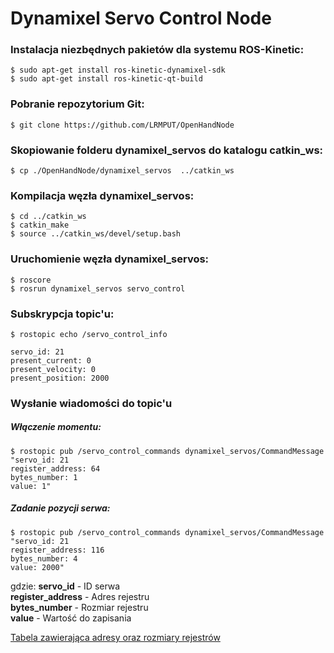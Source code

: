 # Dynamixel Servo Control Node

### Instalacja niezbędnych pakietów dla systemu ROS-Kinetic:
```
$ sudo apt-get install ros-kinetic-dynamixel-sdk
$ sudo apt-get install ros-kinetic-qt-build
```

### Pobranie repozytorium Git:

```
$ git clone https://github.com/LRMPUT/OpenHandNode
```

### Skopiowanie folderu dynamixel_servos do katalogu catkin_ws:

```
$ cp ./OpenHandNode/dynamixel_servos  ../catkin_ws
```

### Kompilacja węzła dynamixel_servos:

```
$ cd ../catkin_ws
$ catkin_make
$ source ../catkin_ws/devel/setup.bash
```

### Uruchomienie węzła dynamixel_servos:

```
$ roscore
$ rosrun dynamixel_servos servo_control 
```

### Subskrypcja topic'u:

```
$ rostopic echo /servo_control_info 

servo_id: 21
present_current: 0
present_velocity: 0
present_position: 2000

```

### Wysłanie wiadomości do topic'u

##### Włączenie momentu:
```
$ rostopic pub /servo_control_commands dynamixel_servos/CommandMessage "servo_id: 21
register_address: 64
bytes_number: 1
value: 1" 
```
##### Zadanie pozycji serwa:
```
$ rostopic pub /servo_control_commands dynamixel_servos/CommandMessage "servo_id: 21
register_address: 116
bytes_number: 4
value: 2000" 
```
gdzie: 
**servo_id** - ID serwa  
**register_address** - Adres rejestru  
**bytes_number** - Rozmiar rejestru  
**value** - Wartość do zapisania

[Tabela zawierająca adresy oraz rozmiary rejestrów](http://support.robotis.com/en/product/actuator/dynamixel_x/xm_series/xm430-w210.htm#bookmark23) 

